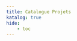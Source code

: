 ```yaml
---
title: Catalogue Projets
katalog: true
hide:
    - toc
---
```


<div id="DatamiMain"></div>


<div id="DatamiExternal" style="display: none"></div>


<style>
    .md-button{margin: 0 10px 10px 0;}
    
    #FullDatamiExternal, #MinimizeDatamiExternal {
        float: right;
    }
    #HideDatamiExternal {
        float: right;
        background-color: #bd0000;
        color: white;
    }
    
    #DatamiExternal {
        height: 55vh;
        width: 100%; 
        overflow-y: scroll; 
        overflow-x: hidden;
        border-top: 1px solid #ddd;
        border-bottom: 1px solid #ddd;
        margin-top: 25px;
        padding: 25px;
        transition: box-shadow 0.5s, background 0.5s;
    }
    #DatamiExternal:hover {
        box-shadow: inset -3px 5px 3px #DDD,
                    inset -3px -5px 3px #DDD;
    }    
</style>

<style>
/* width */
::-webkit-scrollbar {
  width: 15px;
}

/* Track */
::-webkit-scrollbar-track {
  box-shadow: inset 0 0 5px #DDD; 
  border-radius: 10px;
}
 
/* Handle */
::-webkit-scrollbar-thumb {
  background: #666; 
  border-radius: 10px;
  transition: background 0.5s;
}

/* Handle on hover */
::-webkit-scrollbar-thumb:hover {
  background: var(--md-accent-fg-color); 
}
</style>

<script>
    function ShowDatamiExternal(){    
        document.getElementById("DatamiExternal").style.display="block";
        document.getElementById("HideDatamiExternal").style.display="block";
        document.getElementById("FullDatamiExternal").style.display="block";
    }
    function HideDatamiExternal(){    
        document.getElementById("DatamiExternal").style.display="none";
        document.getElementById("HideDatamiExternal").style.display="none";
        document.getElementById("MinimizeDatamiExternal").style.display="none";
        document.getElementById("FullDatamiExternal").style.display="none"; 
        document.getElementById("DatamiExternal").style.height="55vh";
    }    
    function FullDatamiExternal(){
        document.getElementById("MinimizeDatamiExternal").style.display="block";
        document.getElementById("FullDatamiExternal").style.display="none";
        document.getElementById("DatamiExternal").style.height="auto";
    }
    function MinimizeDatamiExternal(){
        document.getElementById("MinimizeDatamiExternal").style.display="none";
        document.getElementById("FullDatamiExternal").style.display="block";
        document.getElementById("DatamiExternal").style.height="55vh";
    }       
</script>